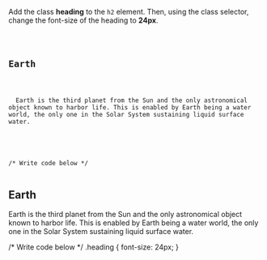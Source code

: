 Add the class **heading** to the 
`h2` element. Then, using the class 
selector, change the font-size of the 
heading to **24px**.

<codeblock language="css" type="exercise" testMode="fixedInput">
<code>
<panel language="html">
<h2>Earth</h2>
<p>
  Earth is the third planet from the Sun and the only astronomical object known to harbor life. This is enabled by Earth being a water world, the only one in the Solar System sustaining liquid surface water.
</p>
</panel>

<panel language="css">
/* Write code below */
</panel>
</code>

<solution>
<panel language="html">
<h2 class="heading">Earth</h2>
<p>
  Earth is the third planet from the Sun and the only astronomical object known to harbor life. This is enabled by Earth being a water world, the only one in the Solar System sustaining liquid surface water.
</p>
</panel>
<panel language="css">
/* Write code below */
.heading {
  font-size: 24px;
}
</panel>
</solution>
</codeblock>
